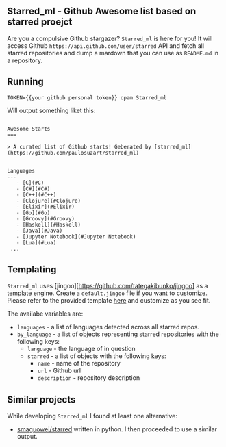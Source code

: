 Starred_ml - Github Awesome list based on starred proejct
---

Are you a compulsive Github stargazer? `Starred_ml` is here for you! It will access Github `https://api.github.com/user/starred` API and fetch all starred repositories and dump a mardown that you can use as
`README.md` in a repository.

## Running

```shell
TOKEN={{your github personal token}} opam Starred_ml 
```

Will output something liket this:  

```mardkown

Awesome Starts
===

> A curated list of Github starts! Geberated by [starred_ml](https://github.com/paulosuzart/starred_ml)


Languages
---
   - [C](#C)
   - [C#](#C#)
   - [C++](#C++)
   - [Clojure](#Clojure)
   - [Elixir](#Elixir)
   - [Go](#Go)
   - [Groovy](#Groovy)
   - [Haskell](#Haskell)
   - [Java](#Java)
   - [Jupyter Notebook](#Jupyter Notebook)
   - [Lua](#Lua)
 ...
```

Templating
---

`Starred_ml` uses [jingoo][https://github.com/tategakibunko/jingoo] as a template engine. Create a `default.jingoo` file if you want to customize. Please refer to the provided template [here](default.jingoo) and customize as you see fit. 

The availabe variables are:
   - `languages` - a list of languages detected across all starred repos.
   - `by_language` - a list of objects representing starred repositories with the following keys:
      - `language` - the language of in question
      - `starred` - a list of objects with the following keys:
         - `name` - name of the repository
         - `url` - Github url
         - `description` - repository description

Similar projects
---
While developing `Starred_ml` I found at least one alternative:

   - [smaguowei/starred](https://github.com/maguowei/starred) written in python. I then proceeded to use a similar output.  
